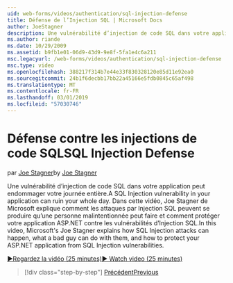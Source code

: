 ```yaml
---
uid: web-forms/videos/authentication/sql-injection-defense
title: Défense de l’Injection SQL | Microsoft Docs
author: JoeStagner
description: Une vulnérabilité d’injection de code SQL dans votre application peut endommager votre journée entière. Dans cette vidéo, Joe Stagner de Microsoft explique comment les attaques par Injection SQL peuvent happ...
ms.author: riande
ms.date: 10/29/2009
ms.assetid: b9fb1e01-06d9-43d9-9e8f-5fa1e4c6a211
msc.legacyurl: /web-forms/videos/authentication/sql-injection-defense
msc.type: video
ms.openlocfilehash: 388217f314b7e44e33f830328120e85d11e92ea0
ms.sourcegitcommit: 24b1f6decbb17bb22a45166e5fdb0845c65af498
ms.translationtype: MT
ms.contentlocale: fr-FR
ms.lasthandoff: 03/01/2019
ms.locfileid: "57030746"
---
```

<a name="sql-injection-defense"></a><span data-ttu-id="78e03-104">Défense contre les injections de code SQL</span><span class="sxs-lookup"><span data-stu-id="78e03-104">SQL Injection Defense</span></span>
====================
<span data-ttu-id="78e03-105">par [Joe Stagner](https://github.com/JoeStagner)</span><span class="sxs-lookup"><span data-stu-id="78e03-105">by [Joe Stagner](https://github.com/JoeStagner)</span></span>

<span data-ttu-id="78e03-106">Une vulnérabilité d’injection de code SQL dans votre application peut endommager votre journée entière.</span><span class="sxs-lookup"><span data-stu-id="78e03-106">A SQL Injection vulnerability in your application can ruin your whole day.</span></span> <span data-ttu-id="78e03-107">Dans cette vidéo, Joe Stagner de Microsoft explique comment les attaques par Injection SQL peuvent se produire qu’une personne malintentionnée peut faire et comment protéger votre application ASP.NET contre les vulnérabilités d’Injection SQL.</span><span class="sxs-lookup"><span data-stu-id="78e03-107">In this video, Microsoft's Joe Stagner explains how SQL Injection attacks can happen, what a bad guy can do with them, and how to protect your ASP.NET application from SQL Injection vulnerabilities.</span></span>

[<span data-ttu-id="78e03-108">&#9654;Regardez la vidéo (25 minutes)</span><span class="sxs-lookup"><span data-stu-id="78e03-108">&#9654; Watch video (25 minutes)</span></span>](https://channel9.msdn.com/Blogs/ASP-NET-Site-Videos/sql-injection-defense)

> [!div class="step-by-step"]
> [<span data-ttu-id="78e03-109">Précédent</span><span class="sxs-lookup"><span data-stu-id="78e03-109">Previous</span></span>](creating-inactive-users.md)
